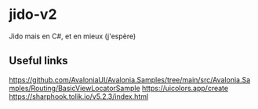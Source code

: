 # jido-v2
Jido mais en C#, et en mieux (j'espère)

## Useful links
https://github.com/AvaloniaUI/Avalonia.Samples/tree/main/src/Avalonia.Samples/Routing/BasicViewLocatorSample
https://uicolors.app/create
https://sharphook.tolik.io/v5.2.3/index.html